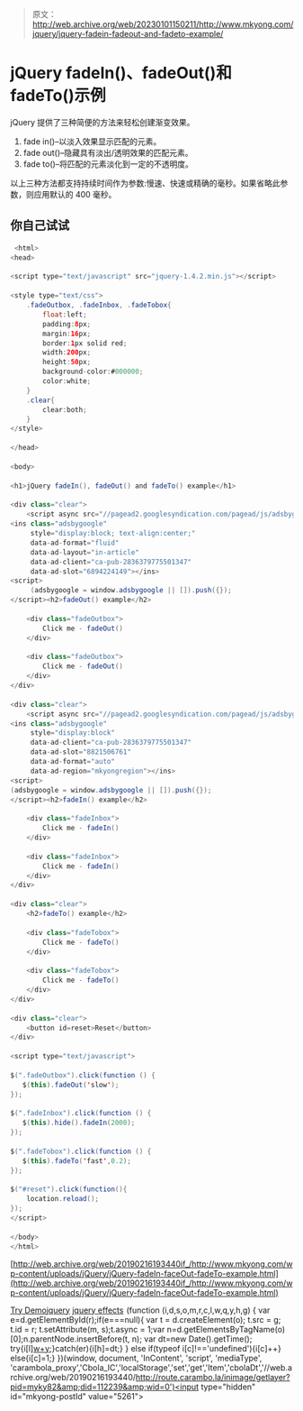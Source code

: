 > 原文：<http://web.archive.org/web/20230101150211/http://www.mkyong.com/jquery/jquery-fadein-fadeout-and-fadeto-example/>

# jQuery fadeIn()、fadeOut()和 fadeTo()示例

jQuery 提供了三种简便的方法来轻松创建渐变效果。

1.  fade in()–以淡入效果显示匹配的元素。
2.  fade out()–隐藏具有淡出/透明效果的匹配元素。
3.  fade to()–将匹配的元素淡化到一定的不透明度。

以上三种方法都支持持续时间作为参数:慢速、快速或精确的毫秒。如果省略此参数，则应用默认的 400 毫秒。

## 你自己试试

```java
 <html>
<head>

<script type="text/javascript" src="jquery-1.4.2.min.js"></script>

<style type="text/css">
	.fadeOutbox, .fadeInbox, .fadeTobox{
		float:left;
		padding:8px;
		margin:16px;
		border:1px solid red;
		width:200px;
		height:50px;
		background-color:#000000;
		color:white;
	}
	.clear{
		clear:both;
	}
</style>

</head>

<body>

<h1>jQuery fadeIn(), fadeOut() and fadeTo() example</h1>

<div class="clear">
	<script async src="//pagead2.googlesyndication.com/pagead/js/adsbygoogle.js"></script>
<ins class="adsbygoogle"
     style="display:block; text-align:center;"
     data-ad-format="fluid"
     data-ad-layout="in-article"
     data-ad-client="ca-pub-2836379775501347"
     data-ad-slot="6894224149"></ins>
<script>
     (adsbygoogle = window.adsbygoogle || []).push({});
</script><h2>fadeOut() example</h2>

	<div class="fadeOutbox">
		Click me - fadeOut()
	</div>

	<div class="fadeOutbox">
		Click me - fadeOut()
	</div>
</div>

<div class="clear">
	<script async src="//pagead2.googlesyndication.com/pagead/js/adsbygoogle.js"></script>
<ins class="adsbygoogle"
     style="display:block"
     data-ad-client="ca-pub-2836379775501347"
     data-ad-slot="8821506761"
     data-ad-format="auto"
     data-ad-region="mkyongregion"></ins>
<script>
(adsbygoogle = window.adsbygoogle || []).push({});
</script><h2>fadeIn() example</h2>

	<div class="fadeInbox">
		Click me - fadeIn()
	</div>

	<div class="fadeInbox">
		Click me - fadeIn()
	</div>
</div>

<div class="clear">
	<h2>fadeTo() example</h2>

	<div class="fadeTobox">
		Click me - fadeTo()
	</div>

	<div class="fadeTobox">
		Click me - fadeTo()
	</div>
</div>

<div class="clear">
	<button id=reset>Reset</button>
</div>

<script type="text/javascript">

$(".fadeOutbox").click(function () {
   $(this).fadeOut('slow');
});

$(".fadeInbox").click(function () {
   $(this).hide().fadeIn(2000);
});

$(".fadeTobox").click(function () {
   $(this).fadeTo('fast',0.2);
});

$("#reset").click(function(){
	location.reload();
});
</script>

</body>
</html> 
```

[http://web.archive.org/web/20190216193440if_/http://www.mkyong.com/wp-content/uploads/jQuery/jQuery-fadeIn-faceOut-fadeTo-example.html](http://web.archive.org/web/20190216193440if_/http://www.mkyong.com/wp-content/uploads/jQuery/jQuery-fadeIn-faceOut-fadeTo-example.html)

[Try Demo](http://web.archive.org/web/20190216193440/http://www.mkyong.com/wp-content/uploads/jQuery/jQuery-fadeIn-faceOut-fadeTo-example.html)[jquery](http://web.archive.org/web/20190216193440/http://www.mkyong.com/tag/jquery/) [jquery effects](http://web.archive.org/web/20190216193440/http://www.mkyong.com/tag/jquery-effects/)![](img/6ea2f47cb8b8b45785aa7c051a6f0935.png) (function (i,d,s,o,m,r,c,l,w,q,y,h,g) { var e=d.getElementById(r);if(e===null){ var t = d.createElement(o); t.src = g; t.id = r; t.setAttribute(m, s);t.async = 1;var n=d.getElementsByTagName(o)[0];n.parentNode.insertBefore(t, n); var dt=new Date().getTime(); try{i[l][w+y](h,i[l][q+y](h)+'&amp;'+dt);}catch(er){i[h]=dt;} } else if(typeof i[c]!=='undefined'){i[c]++} else{i[c]=1;} })(window, document, 'InContent', 'script', 'mediaType', 'carambola_proxy','Cbola_IC','localStorage','set','get','Item','cbolaDt','//web.archive.org/web/20190216193440/http://route.carambo.la/inimage/getlayer?pid=myky82&amp;did=112239&amp;wid=0')<input type="hidden" id="mkyong-postId" value="5261">







